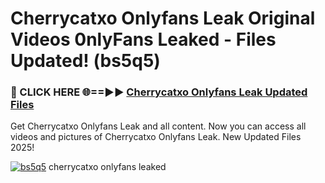 # Cherrycatxo Onlyfans Leak Original Videos 0nlyFans Leaked - Files Updated! (bs5q5)

<h3>🔴 CLICK HERE 🌐==►► <a href="https://tinyurl.com/x26r9saj" rel="nofollow">Cherrycatxo Onlyfans Leak Updated Files</a></h3>

Get Cherrycatxo Onlyfans Leak and all content. Now you can access all videos and pictures of Cherrycatxo Onlyfans Leak. New Updated Files 2025!

[![bs5q5](https://i.imgur.com/LkgZPqh.gif)](https://tinyurl.com/x26r9saj)
cherrycatxo onlyfans leaked